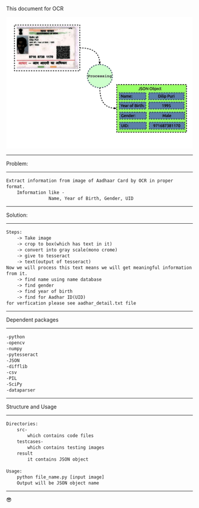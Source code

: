 This document for OCR

![Aadhaar to JSON](AadhaarCardOCR.jpg?raw=true "Aadhaar Card image")

*****************************************************
Problem:
*****************************************************
	Extract information from image of Aadhaar Card by OCR in proper format.
		Imformation like - 
					Name, Year of Birth, Gender, UID


*****************************************************
Solution:
*****************************************************
	Steps:
		-> Take image
		-> crop to box(which has text in it)
		-> convert into gray scale(mono crome)
		-> give to tesseract
		-> text(output of tesseract)
	Now we will process this text means we will get meaningful information from it.
		-> find name using name database
		-> find gender
		-> find year of birth
		-> find for Aadhar ID(UID)
	for verfication please see aadhar_detail.txt file
	
*****************************************************
Dependent packages
*****************************************************
	-python
	-opencv
	-numpy
	-pytesseract
	-JSON
	-difflib
	-csv
	-PIL
	-SciPy
	-dataparser


*****************************************************
Structure and Usage
*****************************************************
	Directories:
		src-
			which contains code files		
		testcases-
			which contains testing images
		result
			it contains JSON object
			
	Usage:
		python file_name.py [input image]
		Output will be JSON object name
*****************************************************
:sunglasses:
